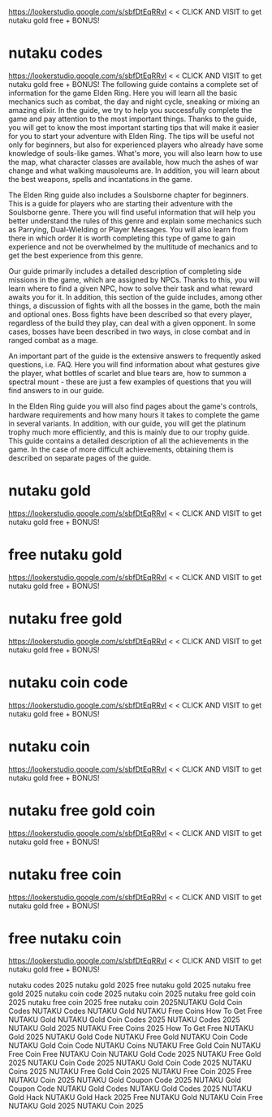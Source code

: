 https://lookerstudio.google.com/s/sbfDtEqRRvI < < CLICK AND VISIT to get nutaku gold free + BONUS!
# nutaku codes
https://lookerstudio.google.com/s/sbfDtEqRRvI < < CLICK AND VISIT to get nutaku gold free + BONUS!
The following guide contains a complete set of information for the game Elden Ring. Here you will learn all the basic mechanics such as combat, the day and night cycle, sneaking or mixing an amazing elixir. In the guide, we try to help you successfully complete the game and pay attention to the most important things. Thanks to the guide, you will get to know the most important starting tips that will make it easier for you to start your adventure with Elden Ring. The tips will be useful not only for beginners, but also for experienced players who already have some knowledge of souls-like games. What's more, you will also learn how to use the map, what character classes are available, how much the ashes of war change and what walking mausoleums are. In addition, you will learn about the best weapons, spells and incantations in the game.

The Elden Ring guide also includes a Soulsborne chapter for beginners. This is a guide for players who are starting their adventure with the Soulsborne genre. There you will find useful information that will help you better understand the rules of this genre and explain some mechanics such as Parrying, Dual-Wielding or Player Messages. You will also learn from there in which order it is worth completing this type of game to gain experience and not be overwhelmed by the multitude of mechanics and to get the best experience from this genre.

Our guide primarily includes a detailed description of completing side missions in the game, which are assigned by NPCs. Thanks to this, you will learn where to find a given NPC, how to solve their task and what reward awaits you for it. In addition, this section of the guide includes, among other things, a discussion of fights with all the bosses in the game, both the main and optional ones. Boss fights have been described so that every player, regardless of the build they play, can deal with a given opponent. In some cases, bosses have been described in two ways, in close combat and in ranged combat as a mage.

An important part of the guide is the extensive answers to frequently asked questions, i.e. FAQ. Here you will find information about what gestures give the player, what bottles of scarlet and blue tears are, how to summon a spectral mount - these are just a few examples of questions that you will find answers to in our guide.

In the Elden Ring guide you will also find pages about the game's controls, hardware requirements and how many hours it takes to complete the game in several variants. In addition, with our guide, you will get the platinum trophy much more efficiently, and this is mainly due to our trophy guide. This guide contains a detailed description of all the achievements in the game. In the case of more difficult achievements, obtaining them is described on separate pages of the guide.
# nutaku gold
https://lookerstudio.google.com/s/sbfDtEqRRvI < < CLICK AND VISIT to get nutaku gold free + BONUS!

# free nutaku gold
https://lookerstudio.google.com/s/sbfDtEqRRvI < < CLICK AND VISIT to get nutaku gold free + BONUS!

# nutaku free gold
https://lookerstudio.google.com/s/sbfDtEqRRvI < < CLICK AND VISIT to get nutaku gold free + BONUS!

# nutaku coin code
https://lookerstudio.google.com/s/sbfDtEqRRvI < < CLICK AND VISIT to get nutaku gold free + BONUS!

# nutaku coin
https://lookerstudio.google.com/s/sbfDtEqRRvI < < CLICK AND VISIT to get nutaku gold free + BONUS!

# nutaku free gold coin
https://lookerstudio.google.com/s/sbfDtEqRRvI < < CLICK AND VISIT to get nutaku gold free + BONUS!

# nutaku free coin
https://lookerstudio.google.com/s/sbfDtEqRRvI < < CLICK AND VISIT to get nutaku gold free + BONUS!

# free nutaku coin
https://lookerstudio.google.com/s/sbfDtEqRRvI < < CLICK AND VISIT to get nutaku gold free + BONUS!


nutaku codes 2025
nutaku gold 2025
free nutaku gold 2025
nutaku free gold 2025
nutaku coin code 2025
nutaku coin 2025
nutaku free gold coin 2025
nutaku free coin 2025
free nutaku coin 2025NUTAKU Gold Coin Codes
NUTAKU Codes
NUTAKU Gold
NUTAKU Free Coins
How To Get Free NUTAKU Gold
NUTAKU Gold Coin Codes 2025
NUTAKU Codes 2025
NUTAKU Gold 2025
NUTAKU Free Coins 2025
How To Get Free NUTAKU Gold 2025
NUTAKU Gold Code
NUTAKU Free Gold
NUTAKU Coin Code
NUTAKU Gold Coin Code
NUTAKU Coins
NUTAKU Free Gold Coin
NUTAKU Free Coin
Free NUTAKU Coin
NUTAKU Gold Code 2025
NUTAKU Free Gold 2025
NUTAKU Coin Code 2025
NUTAKU Gold Coin Code 2025
NUTAKU Coins 2025
NUTAKU Free Gold Coin 2025
NUTAKU Free Coin 2025
Free NUTAKU Coin 2025
NUTAKU Gold Coupon Code 2025
NUTAKU Gold Coupon Code
NUTAKU Gold Codes
NUTAKU Gold Codes 2025
NUTAKU Gold Hack
NUTAKU Gold Hack 2025
Free NUTAKU Gold
NUTAKU Coin
Free NUTAKU Gold 2025
NUTAKU Coin 2025

